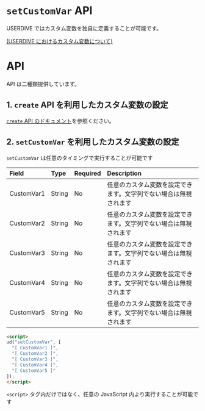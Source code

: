 # `setCustomVar` API

USERDIVE ではカスタム変数を独自に定義することが可能です。

[(USERDIVE におけるカスタム変数について)](../../../guide/filter/customvar.html)

# API

API は二種類提供しています。

## 1. `create` API を利用したカスタム変数の設定

[ `create` API のドキュメント](../api/create.html)を参照ください。

## 2. `setCustomVar` を利用したカスタム変数の設定

`setCustomVar` は任意のタイミングで実行することが可能です

| Field      | Type   | Required | Description                                                      |
|:-----------|:-------|:---------|:-----------------------------------------------------------------|
| CustomVar1 | String | No       | 任意のカスタム変数を設定できます。文字列でない場合は無視されます |
| CustomVar2 | String | No       | 任意のカスタム変数を設定できます。文字列でない場合は無視されます |
| CustomVar3 | String | No       | 任意のカスタム変数を設定できます。文字列でない場合は無視されます |
| CustomVar4 | String | No       | 任意のカスタム変数を設定できます。文字列でない場合は無視されます |
| CustomVar5 | String | No       | 任意のカスタム変数を設定できます。文字列でない場合は無視されます |

```html
<script>
ud("setCustomVar", [
  "[ CustomVar1 ]",
  "[ CustomVar2 ]",
  "[ CustomVar3 ]",
  "[ CustomVar4 ]",
  "[ CustomVar5 ]"
]);
</script>
```

`<script>` タグ内だけではなく、任意の JavaScript 内より実行することが可能です
